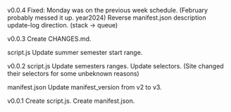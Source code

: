 v0.0.4
Fixed: Monday was on the previous week schedule. (February probably messed it up. year2024)
Reverse manifest.json description update-log direction. (stack -> queue)

v0.0.3
Create CHANGES.md.

script.js
Update summer semester start range.

v0.0.2
script.js
Update semesters ranges.
Update selectors. (Site changed their selectors for some unbeknown reasons) 

manifest.json
Update manifest_version from v2 to v3.

v0.0.1
Create script.js.
Create manifest.json.
